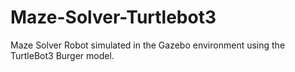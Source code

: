# Maze-Solver-Turtlebot3
Maze Solver Robot simulated in the Gazebo environment using the TurtleBot3 Burger model.
